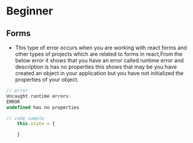 # Beginner

## Forms

- This type of error occurs when you are working with react forms and other types of projects which are related to forms in react,From the below error it shows that you have an error called runtime error and description is has no properties this shows that may be you have created an object in your application but you have not initialized the properties of your object.

```js
// error
Uncaught runtime errors:
ERROR
undefined has no properties
```

```js
// code sample
    this.state = {

    }
```